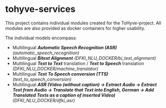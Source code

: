 # tohyve-services

This project contains individual modules created for the ToHyve-project. 
All modules are also provided as docker containers for higher usability. 

The individual models encompass:

* Multilingual ***Automatic Speech Recognition (ASR)*** *(automatic_speech_recognition)*
* Multilingual ***Bitext Alignment*** *(DFKI_NLU_DOCKER/bi_text_alignment)*
* Multilingual ***Text to Text*** translation / ***Text to Speech*** translation *(DFKI_NLU_DOCKER/machine_translator)*
* Multilingual ***Text To Speech conversion (TTS)***  *(text_to_speech_conversion)*
* Multilingual ***ASR (Video (without caption) -> Extract Audio -> Extract Text from Audio -> Translate that Text into English, German -> Add Translated Texts as a caption of inserted Video)*** *(DFKI_NLU_DOCKER/dfki_asr)*
